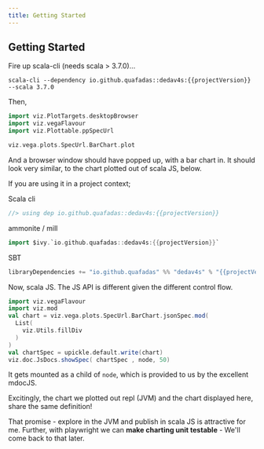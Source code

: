 ```yaml
---
title: Getting Started
---
```


## Getting Started

Fire up scala-cli (needs scala > 3.7.0)...
```shell
scala-cli --dependency io.github.quafadas::dedav4s:{{projectVersion}} --scala 3.7.0
```
Then,

```scala sc:nocompile
import viz.PlotTargets.desktopBrowser
import viz.vegaFlavour
import viz.Plottable.ppSpecUrl

viz.vega.plots.SpecUrl.BarChart.plot
```
And a browser window should have popped up, with a bar chart in. It should look very similar, to the chart plotted out of scala JS, below.

If you are using it in a project context;

Scala cli

```scala sc:nocompile
//> using dep io.github.quafadas::dedav4s:{{projectVersion}}
```

ammonite / mill
```scala sc:nocompile
import $ivy.`io.github.quafadas::dedav4s:{{projectVersion}}`
```
SBT
```scala sc:nocompile
libraryDependencies += "io.github.quafadas" %% "dedav4s" % "{{projectVersion}}"
```

Now, scala JS. The JS API is different given the different control flow.

```scala mdoc:js sc:nocompile
import viz.vegaFlavour
import viz.mod
val chart = viz.vega.plots.SpecUrl.BarChart.jsonSpec.mod(
  List(
    viz.Utils.fillDiv
  )
)
val chartSpec = upickle.default.write(chart)
viz.doc.JsDocs.showSpec( chartSpec , node, 50)
```
It gets mounted as a child of `node`, which is provided to us by the excellent mdocJS.

Excitingly, the chart we plotted out repl (JVM) and the chart displayed here, share the same definition!

That promise - explore in the JVM and publish in scala JS is attractive for me. Further, with playwright we can **make charting unit testable** - We'll come back to that later.

<script src="../js/refresh.js"></script>